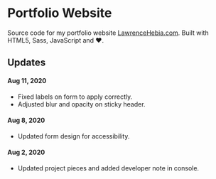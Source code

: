 # Portfolio Website

Source code for my portfolio website [LawrenceHebia.com](https://lawrencehebia.com).
Built with HTML5, Sass, JavaScript and ❤️.


## Updates

#### Aug 11, 2020

* Fixed labels on form to apply correctly. 
* Adjusted blur and opacity on sticky header. 

#### Aug 8, 2020

* Updated form design for accessibility.

#### Aug 2, 2020

* Updated project pieces and added developer note in console.
